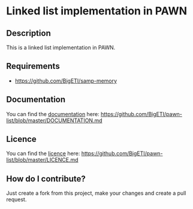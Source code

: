 # Linked list implementation in PAWN

## Description
This is a linked list implementation in PAWN.

## Requirements
- https://github.com/BigETI/samp-memory

## Documentation
You can find the [documentation](https://github.com/BigETI/pawn-list/blob/master/DOCUMENTATION.md) here: https://github.com/BigETI/pawn-list/blob/master/DOCUMENTATION.md

## Licence
You can find the [licence](https://github.com/BigETI/pawn-list/blob/master/LICENCE.md) here: https://github.com/BigETI/pawn-list/blob/master/LICENCE.md

## How do I contribute?
Just create a fork from this project, make your changes and create a pull request.
